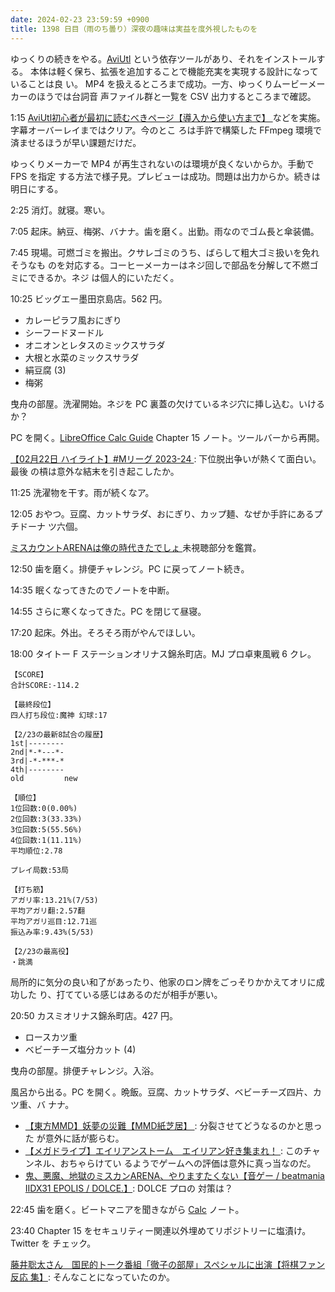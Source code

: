 ```yaml
---
date: 2024-02-23 23:59:59 +0900
title: 1398 日目（雨のち曇り）深夜の趣味は実益を度外視したものを
---
```


ゆっくりの続きをやる。[AviUtl] という依存ツールがあり、それをインストールする。
本体は軽く保ち、拡張を追加することで機能充実を実現する設計になっていることは良
い。 MP4 を扱えるところまで成功。一方、ゆっくりムービーメーカーのほうでは台詞音
声ファイル群と一覧を CSV 出力するところまで確認。

1:15 [AviUtl初心者が最初に読むべきページ【導入から使い方まで】
](https://aviutl.info/intro/) などを実施。字幕オーバーレイまではクリア。今のとこ
ろは手許で構築した FFmpeg 環境で済ませるほうが早い課題だけだ。

ゆっくりメーカーで MP4 が再生されないのは環境が良くないからか。手動で FPS を指定
する方法で様子見。プレビューは成功。問題は出力からか。続きは明日にする。

2:25 消灯。就寝。寒い。

7:05 起床。納豆、梅粥、バナナ。歯を磨く。出勤。雨なのでゴム長と傘装備。

7:45 現場。可燃ゴミを搬出。クサレゴミのうち、ばらして粗大ゴミ扱いを免れそうなも
のを対応する。コーヒーメーカーはネジ回しで部品を分解して不燃ゴミにできるか。ネジ
は個人的にいただく。

10:25 ビッグエー墨田京島店。562 円。

* カレーピラフ風おにぎり
* シーフードヌードル
* オニオンとレタスのミックスサラダ
* 大根と水菜のミックスサラダ
* 絹豆腐 (3)
* 梅粥

曳舟の部屋。洗濯開始。ネジを PC 裏蓋の欠けているネジ穴に挿し込む。いけるか？

PC を開く。[LibreOffice Calc Guide][Calc] Chapter 15 ノート。ツールバーから再開。

[【02月22日 ハイライト】#Mリーグ 2023-24
](https://www.youtube.com/watch?v=wMT0LvLMiaw): 下位脱出争いが熱くて面白い。最後
の槓は意外な結末を引き起こしたか。

11:25 洗濯物を干す。雨が続くなア。

12:05 おやつ。豆腐、カットサラダ、おにぎり、カップ麺、なぜか手許にあるプチドーナ
ツ六個。

[ミスカウントARENAは俺の時代きたでしょ
](https://www.youtube.com/watch?v=Cw8Uo-cbe80) 未視聴部分を鑑賞。

12:50 歯を磨く。排便チャレンジ。PC に戻ってノート続き。

14:35 眠くなってきたのでノートを中断。

14:55 さらに寒くなってきた。PC を閉じて昼寝。

17:20 起床。外出。そろそろ雨がやんでほしい。

18:00 タイトー F ステーションオリナス錦糸町店。MJ プロ卓東風戦 6 クレ。

```text
【SCORE】
合計SCORE:-114.2

【最終段位】
四人打ち段位:魔神 幻球:17

【2/23の最新8試合の履歴】
1st|--------
2nd|*-*---*-
3rd|-*-***-*
4th|--------
old         new

【順位】
1位回数:0(0.00%)
2位回数:3(33.33%)
3位回数:5(55.56%)
4位回数:1(11.11%)
平均順位:2.78

プレイ局数:53局

【打ち筋】
アガリ率:13.21%(7/53)
平均アガリ翻:2.57翻
平均アガリ巡目:12.71巡
振込み率:9.43%(5/53)

【2/23の最高役】
・跳満
```

局所的に気分の良い和了があったり、他家のロン牌をごっそりかかえてオリに成功した
り、打てている感じはあるのだが相手が悪い。

20:50 カスミオリナス錦糸町店。427 円。

* ロースカツ重
* ベビーチーズ塩分カット (4)

曳舟の部屋。排便チャレンジ。入浴。

風呂から出る。PC を開く。晩飯。豆腐、カットサラダ、ベビーチーズ四片、カツ重、バ
ナナ。

* [【東方MMD】妖夢の災難【MMD紙芝居】
  ](https://www.youtube.com/watch?v=UPH1-xrqqSI): 分裂させてどうなるのかと思った
  が意外に話が膨らむ。
* [【メガドライブ】エイリアンストーム　エイリアン好き集まれ！
  ](https://www.youtube.com/watch?v=g9cS6PZUQV4): このチャンネル、おちゃらけてい
  るようでゲームへの評価は意外に真っ当なのだ。
* [鬼、悪魔、地獄のミスカンARENA、やりますたくない【音ゲー / beatmania IIDX31
  EPOLIS / DOLCE.】](https://www.youtube.com/watch?v=du5PrdLa1Eg): DOLCE プロの
  対策は？

22:45 歯を磨く。ビートマニアを聞きながら [Calc] ノート。

23:40 Chapter 15 をセキュリティー関連以外埋めてリポジトリーに塩漬け。Twitter を
チェック。

[藤井聡太さん　国民的トーク番組「徹子の部屋」スペシャルに出演【将棋ファン反応
集】](https://www.youtube.com/watch?v=LvN3sTWGQYo): そんなことになっていたのか。

[AviUtl]: https://spring-fragrance.mints.ne.jp/aviutl/
[Calc]: https://documentation.libreoffice.org/en/english-documentation/calc/

